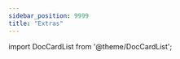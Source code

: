 ```yaml
---
sidebar_position: 9999
title: "Extras"
---
```


import DocCardList from '@theme/DocCardList';

<DocCardList />